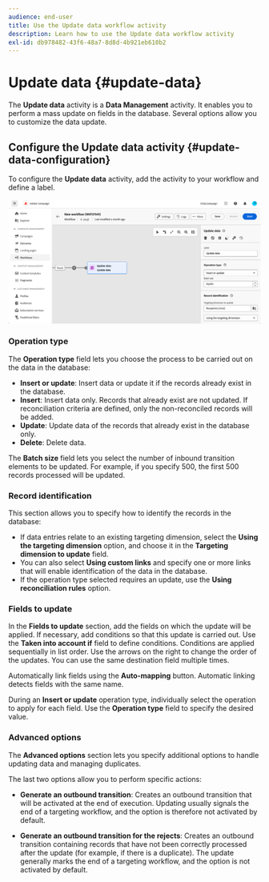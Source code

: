 ```yaml
---
audience: end-user
title: Use the Update data workflow activity
description: Learn how to use the Update data workflow activity
exl-id: db978482-43f6-48a7-8d8d-4b921eb610b2
---
```

# Update data {#update-data}

The **Update data** activity is a **Data Management** activity. It enables you to perform a mass update on fields in the database. Several options allow you to customize the data update.

<!--
The **Operation type** field lets you choose the process to be carried out on the data in the database. Select the first option to add data or update it if it has already been added. You can also only add data, only update data, or delete data. Select the **Update and merge collections** to select a primary record to link duplicates to, and delete those duplicates safely.

Specify how to identify the records in the database: if data relate to an existing targeting dimension, select the **Using the targeting dimension** option and select the targeting dimension and fields to update. Otherwise, specify one or more custom links to identify the data in the database, or directly use reconciliation keys.

Select the fields to update and reconciliation settings. You can use the **Auto-mapping** option to automatically identify the fields to be updated.

The **Advanced options** section lets you specify additional settings to manage data and duplicates.

Toggle the **Generate an outbound transition** option to add an outbound transition that will be activated at the end of the execution of the **Update data** activity. The update generally marks the end of a targeting workflow, and therefore the option is not activated by default.

Toggle the **Generate an outbound transition for rejects** option to add an outbound transition containing records that have not been correctly processed after the update (for example, if there is a duplicate). The update generally marks the end of a targeting workflow, and therefore the option is not activated by default.
-->

## Configure the Update data activity {#update-data-configuration}

To configure the **Update data** activity, add the activity to your workflow and define a label.

![Workflow Update Data Activity](../assets/workflow-update-data.png)

### Operation type

The **Operation type** field lets you choose the process to be carried out on the data in the database:

* **Insert or update**: Insert data or update it if the records already exist in the database.
* **Insert**: Insert data only. Records that already exist are not updated. If reconciliation criteria are defined, only the non-reconciled records will be added.
* **Update**: Update data of the records that already exist in the database only.
* **Delete**: Delete data.

The **Batch size** field lets you select the number of inbound transition elements to be updated. For example, if you specify 500, the first 500 records processed will be updated.

### Record identification

This section allows you to specify how to identify the records in the database:

* If data entries relate to an existing targeting dimension, select the **Using the targeting dimension** option, and choose it in the **Targeting dimension to update** field.
* You can also select **Using custom links** and specify one or more links that will enable identification of the data in the database.
* If the operation type selected requires an update, use the **Using reconciliation rules** option.

### Fields to update

In the **Fields to update** section, add the fields on which the update will be applied. If necessary, add conditions so that this update is carried out. Use the **Taken into account if** field to define conditions. Conditions are applied sequentially in list order. Use the arrows on the right to change the order of the updates. You can use the same destination field multiple times.

Automatically link fields using the **Auto-mapping** button. Automatic linking detects fields with the same name.

During an **Insert or update** operation type, individually select the operation to apply for each field. Use the **Operation type** field to specify the desired value.

### Advanced options

The **Advanced options** section lets you specify additional options to handle updating data and managing duplicates.

<!--
* **Disable automatic key management**
* **Disable audit**
* **Empty the destination value if the source value is empty**
* **Update all columns with matching names**
* **Ignore records which concern the same target**: only the first in the list of expressions will be considered
-->

The last two options allow you to perform specific actions:

* **Generate an outbound transition**: Creates an outbound transition that will be activated at the end of execution. Updating usually signals the end of a targeting workflow, and the option is therefore not activated by default.

* **Generate an outbound transition for the rejects**: Creates an outbound transition containing records that have not been correctly processed after the update (for example, if there is a duplicate). The update generally marks the end of a targeting workflow, and the option is not activated by default.
